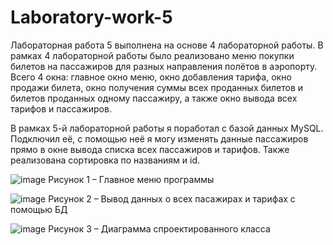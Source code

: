 # Laboratory-work-5
Лабораторная работа 5 выполнена на основе 4 лабораторной работы. В рамках 4 лабораторной работы было реализовано меню покупки билетов на пассажиров для разных направления полётов в аэропорту. Всего 4 окна: главное окно меню, окно добавления тарифа, окно продажи билета, окно получения суммы всех проданных билетов и билетов проданных одному пассажиру, а также окно вывода всех тарифов и пассажиров.

В рамках 5-й лабораторной работы я поработал с базой данных MySQL. Подключил её, с помощью неё я могу изменять данные пассажиров прямо в окне вывода списка всех пассажиров и тарифов. Также реализована сортировка по названиям и id.

![image](https://github.com/user-attachments/assets/f303b722-92a1-4557-84dd-905f1ac3ae6b)
Рисунок 1 – Главное меню программы


![image](https://github.com/user-attachments/assets/8868579e-d526-43cb-808b-ca7e1c5f43aa)
Рисунок 2 – Вывод данных о всех пасажирах и тарифах с помощью БД

![image](https://github.com/user-attachments/assets/ca913d67-36ce-45b6-b514-23f6f4582051)
Рисунок 3 – Диаграмма спроектированного класса
